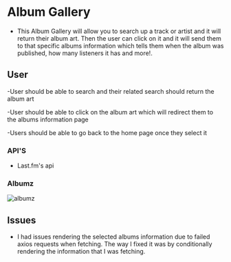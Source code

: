 # Album Gallery
- This Album Gallery will allow you to search up a track or artist and it will return their album art. Then the user can click on it and it will send them to that specific albums information which tells them when the album was published, how many listeners it has and more!.


## User


-User should be able to search and their related search should return the album art

-User should be able to click on the album art which will redirect them to the albums information page

-Users should be able to go back to the home page once they select it

### API'S

- Last.fm's api


### Albumz

![albumz](https://user-images.githubusercontent.com/106369465/194974072-1707f8d6-e446-4406-a602-41b203d22306.png)

## Issues
- I had issues rendering the selected albums information due to failed axios requests when fetching. The way I fixed it was by conditionally rendering the information that I was fetching.

